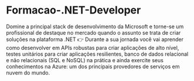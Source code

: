 # Formacao-.NET-Developer

Domine a principal stack de desenvolvimento da Microsoft e torne-se um profissional de destaque no mercado quando o assunto se trata de criar soluções na plataforma .NET 👉 Durante a sua jornada você vai aprender como desenvolver em APIs robustas para criar aplicações de alto nível, testes unitários para criar aplicações resilientes, banco de dados relacional e não relacionais (SQL e NoSQL) na prática e ainda exercite seus conhecimentos na Azure: um dos principais provedores de serviços em nuvem do mundo.
